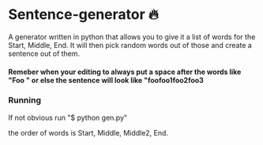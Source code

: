 # Sentence-generator :fire:
A generator written in python that allows you to give it a list of words for the Start, Middle, End. It will then pick random words out of those and create a sentence out of them.


#### Remeber when your editing to always put a space after the words like "Foo " or else the sentence will look like "foofoo1foo2foo3


 ### Running
 If not obvious run "$ python gen.py"

 the order of words is Start, Middle, Middle2, End.
